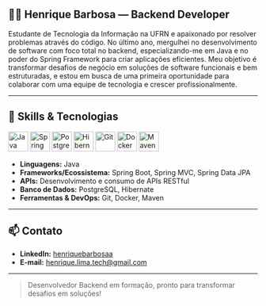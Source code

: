 ## 👨‍💻 Henrique Barbosa — Backend Developer

Estudante de Tecnologia da Informação na UFRN e apaixonado por resolver problemas através do código. No último ano, mergulhei no desenvolvimento de software com foco total no backend, especializando-me em Java e no poder do Spring Framework para criar aplicações eficientes. Meu objetivo é transformar desafios de negócio em soluções de software funcionais e bem estruturadas, e estou em busca de uma primeira oportunidade para colaborar com uma equipe de tecnologia e crescer profissionalmente.

---

## 🚀 Skills & Tecnologias

<p align="left">
  <!-- Linguagens -->
  <img src="https://cdn.jsdelivr.net/gh/devicons/devicon/icons/java/java-original.svg" alt="Java" width="40" height="40"/>
  <!-- Frameworks/Ecossistema -->
  <img src="https://cdn.jsdelivr.net/gh/devicons/devicon/icons/spring/spring-original.svg" alt="Spring" width="40" height="40"/>
  <!-- Banco de Dados -->
  <img src="https://cdn.jsdelivr.net/gh/devicons/devicon/icons/postgresql/postgresql-original.svg" alt="PostgreSQL" width="40" height="40"/>
  <img src="https://www.vectorlogo.zone/logos/hibernate/hibernate-icon.svg" alt="Hibernate" width="40" height="40"/>
  <!-- DevOps/Ferramentas -->
  <img src="https://cdn.jsdelivr.net/gh/devicons/devicon/icons/git/git-original.svg" alt="Git" width="40" height="40"/>
  <img src="https://cdn.jsdelivr.net/gh/devicons/devicon/icons/docker/docker-original.svg" alt="Docker" width="40" height="40"/>
  <img src="https://cdn.jsdelivr.net/gh/devicons/devicon/icons/maven/maven-original.svg" alt="Maven" width="40" height="40"/>
</p>

- **Linguagens:** Java
- **Frameworks/Ecossistema:** Spring Boot, Spring MVC, Spring Data JPA
- **APIs:** Desenvolvimento e consumo de APIs RESTful
- **Banco de Dados:** PostgreSQL, Hibernate
- **Ferramentas & DevOps:** Git, Docker, Maven

---

## 📫 Contato

- **LinkedIn:** [henriquebarbosaa](https://www.linkedin.com/in/henriquebarbosaa/)
- **E-mail:** henrique.lima.tech@gmail.com

---

> Desenvolvedor Backend em formação, pronto para transformar desafios em soluções!
